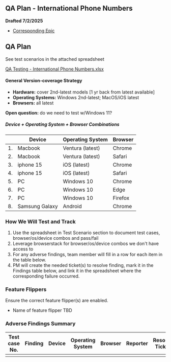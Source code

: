 ## QA Plan - International Phone Numbers 

**Drafted 7/2/2025**

- [Corresponding Epic ](https://github.com/department-of-veterans-affairs/va.gov-team/issues/74562)

## 



## QA Plan 
See test scenarios in the attached spreadsheet 

[QA Testing - International Phone Numbers.xlsx](https://github.com/user-attachments/files/21025666/QA.Testing.-.International.Phone.Numbers.xlsx)



#### General Version-coverage Strategy
- **Hardware:** cover 2nd-latest models [1 yr back from latest available]
- **Operating Systems:** Windows 2nd-latest; MacOS/iOS latest
- **Browsers:** all latest
  

**Open question:** do we need to test w/Windows 11? 

##### Device + Operating System + Browser Combinations

|   |      Device        |  Operating System  | Browser  |
|---|--------------------|--------------------|----------|
|1. |      Macbook       |  Ventura (latest)  | Chrome   |
|2. |      Macbook       |  Ventura (latest)  | Safari   |
|3. |     iphone 15      |    iOS (latest)    | Chrome   |
|4. |     iphone 15      |    iOS (latest)    | Safari   |
|5. |         PC         |     Windows 10     | Chrome   |
|6. |         PC         |     Windows 10     | Edge     |
|7. |         PC         |     Windows 10     | Firefox  |
|8. | Samsung Galaxy     |      Android       | Chrome   |




### How We Will Test and Track
1. Use the spreadsheet in Test Scenario section to document test cases, browser/os/device combos and pass/fail
2. Leverage browserstack for browser/os/device combos we don't have access to
3. For any adverse findings, team member will fill in a row for each item in the table below. 
4. PM will create the needed ticket(s) to resolve finding, mark it in the Findings table below, and link it in the spreadsheet where the corresponding failure occurred.


### Feature Flippers 
Ensure the correct feature flipper(s) are enabled.
- Name of feature flipper TBD



### Adverse Findings Summary

| Test case No. |    Finding       | Device  | Operating System | Browser | Reporter | Resolution Ticket(s)| Status |
|---------------|------------------|---------|-----------------|---------|---------|---------------------|--------|
|               |                  |         |                 |         |         |                     |        |
